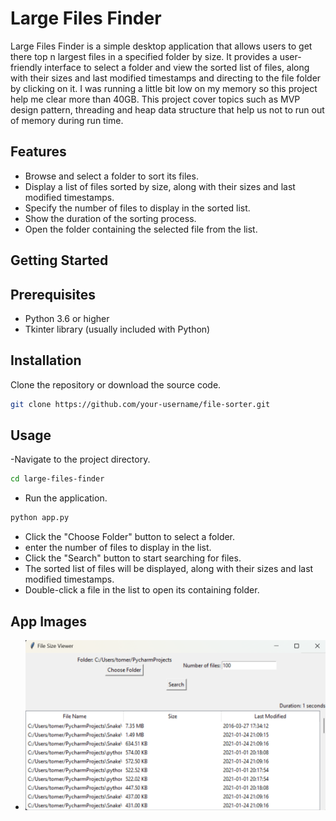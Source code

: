 # Large Files Finder
Large Files Finder is a simple desktop application that allows users to get there top n largest files in a specified folder by size. It provides a user-friendly interface to select a folder and view the sorted list of files, along with their sizes and last modified timestamps and directing to the file folder by clicking on it.
I was running a little bit low on my memory so this project help me clear more than 40GB.
This project cover topics such as MVP design pattern, threading and heap data structure that help us not to run out of memory during run time.

## Features
- Browse and select a folder to sort its files.
- Display a list of files sorted by size, along with their sizes and last modified timestamps.
- Specify the number of files to display in the sorted list.
- Show the duration of the sorting process.
- Open the folder containing the selected file from the list.

## Getting Started
## Prerequisites
- Python 3.6 or higher
- Tkinter library (usually included with Python)

## Installation
Clone the repository or download the source code.
```bash
git clone https://github.com/your-username/file-sorter.git
```

## Usage
-Navigate to the project directory.
```bash
cd large-files-finder
```
- Run the application.
```bash
python app.py
```
- Click the "Choose Folder" button to select a folder.
- enter the number of files to display in the list.
- Click the "Search" button to start searching for files.
- The sorted list of files will be displayed, along with their sizes and last modified timestamps.
- Double-click a file in the list to open its containing folder.

## App Images
 -  ![Example 1](https://github.com/Tomer-Lavan/large-files-finder/blob/main/images/example1.png)
